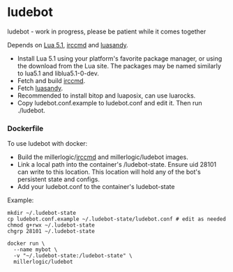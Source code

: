 ludebot
=======

ludebot - work in progress, please be patient while it comes together

Depends on
<a href="http://www.lua.org/versions.html#5.1">Lua 5.1</a>,
<a href="https://github.com/millerlogic/irccmd">irccmd</a>
and <a href="https://github.com/millerlogic/luasandy">luasandy</a>.

* Install Lua 5.1 using your platform's favorite package manager, or using the download from the Lua site. The packages may be named similarly to lua5.1 and liblua5.1-0-dev.
* Fetch and build <a href="https://github.com/millerlogic/irccmd">irccmd</a>.
* Fetch <a href="https://github.com/millerlogic/luasandy">luasandy</a>.
* Recommended to install bitop and luaposix, can use luarocks.
* Copy ludebot.conf.example to ludebot.conf and edit it. Then run ./ludebot.

### Dockerfile

To use ludebot with docker:
* Build the millerlogic/<a href="https://github.com/millerlogic/irccmd">irccmd</a> and millerlogic/ludebot images.
* Link a local path into the container's /ludebot-state. Ensure uid 28101 can write to this location. This location will hold any of the bot's persistent state and configs.
* Add your ludebot.conf to the container's ludebot-state

Example:

```
mkdir ~/.ludebot-state
cp ludebot.conf.example ~/.ludebot-state/ludebot.conf # edit as needed
chmod g+rwx ~/.ludebot-state
chgrp 28101 ~/.ludebot-state

docker run \
  --name mybot \
  -v "~/.ludebot-state:/ludebot-state" \
  millerlogic/ludebot
```
